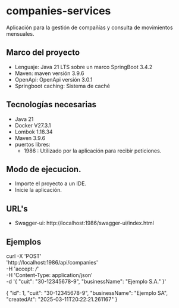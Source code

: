 # companies-services

Aplicación para la gestión de compañías y consulta de movimientos mensuales.

## Marco del proyecto

- Lenguaje: Java 21 LTS sobre un marco SpringBoot 3.4.2
- Maven: maven versión 3.9.6
- OpenApi: OpenApi versión 3.0.1
- Springboot caching: Sistema de caché

## Tecnologías necesarias

- Java 21
- Docker V27.3.1 
- Lombok 1.18.34
- Maven 3.9.6
- puertos libres:
    - 1986 : Utilizado por la aplicación para recibir peticiones.

## Modo de ejecucion.

- Importe el proyecto a un IDE.
- Inicie la aplicación.

## URL's

- Swagger-ui: http://localhost:1986/swagger-ui/index.html

## Ejemplos

curl -X 'POST' \
'http://localhost:1986/api/companies' \
-H 'accept: */*' \
-H 'Content-Type: application/json' \
-d '{
"cuit": "30-12345678-9",
"businessName": "Ejemplo S.A."
}'

{
  "id": 1,
  "cuit": "30-12345678-9",
  "businessName": "Ejemplo SA",
  "createdAt": "2025-03-11T20:22:21.261167"
}



